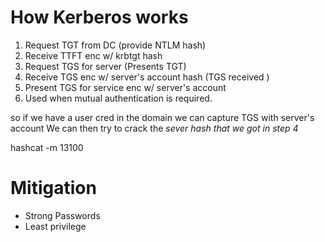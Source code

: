 # How Kerberos works

1. Request TGT from DC  (provide NTLM hash)
2. Receive  TTFT enc w/ krbtgt hash
3. Request TGS for server (Presents TGT)
4. Receive TGS enc w/ server's account hash (TGS received )
5. Present TGS for service enc w/ server's account
6. Used when mutual authentication is required.

so if we have a user cred in the domain we can capture TGS with server's account
We can then try to crack the *sever hash that we got in step 4*

hashcat -m 13100
# Mitigation

- Strong Passwords
- Least privilege 